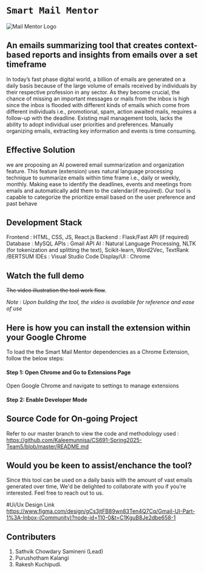 # ` Smart Mail Mentor `

![Mail Mentor Logo](https://github.com/user-attachments/assets/497ad4c7-78f0-4ed4-ae8a-686cd4b02c2c)


## An emails summarizing tool that creates context-based reports and insights from emails over a set timeframe

In today’s fast phase digital world, a billion of emails are generated on a daily basis because of the large volume of emails received by individuals by their respective profession in any sector. As they become crucial, the chance of missing an important messages or mails from the inbox is high since the inbox is flooded with different kinds of emails which come from different individuals i.e., promotional, spam, action awaited mails, requires a follow-up with the deadline.
Existing mail management tools, lacks the ability to adopt individual user priorities and preferences. Manually organizing emails, extracting key information and events is time consuming.

## Effective Solution

we are proposing an AI powered email summarization and organization feature. This feature (extension) uses natural language processing technique to summarize emails within time frame i.e., daily or weekly, monthly. Making ease to identify the deadlines, events and meetings from emails and automatically add them to the calendar(if required).
Our tool is capable to categorize the prioritize email based on the user preference and past behave

## Development Stack

Frontend       : HTML, CSS, JS, React.js
Backend        : Flask/Fast
API (if required)
Database       : MySQL
APIs           : Gmail API
AI             : Natural Language Processing, NLTK (for tokenization and splitting the text), Scikit-learn, Word2Vec, TextRank /BERTSUM
IDEs           : Visual Studio Code
Display/UI     : Chrome

## Watch the full demo

~~The video illustration the tool work flow~~.

_Note : Upon building the tool, the video is availabile for reference and ease of use_

## Here is how you can install the extension within your Google Chrome

To load the the Smart Mail Mentor dependencies as a Chrome Extension, follow the below steps:

#### Step 1: Open Chrome and Go to Extensions Page
Open Google Chrome and navigate to settings to manage extensions
#### Step 2: Enable Developer Mode

## Source Code for On-going Project 

Refer to our master branch to view the code and methodology used : https://github.com/Kaleemunnisa/CS691-Spring2025-Team5/blob/master/README.md

## Would you be keen to assist/enchance the tool? 

Since this tool can be used on a daily basis with the amount of vast emails generated over time, We'd be delighted to collaborate with you if you're interested. Feel free to reach out to us.
 
#Ui/Ux Design Link
https://www.figma.com/design/gCs3jtFB89wn83Ten4Q7Cq/Gmail-UI-Part-1%3A-Inbox-(Community)?node-id=110-0&t=C1KguB8Je2dbe658-1
## Contributers

1. Sathvik Chowdary Samineni (Lead)
3. Purushotham Kalangi
4. Rakesh Kuchipudi.






